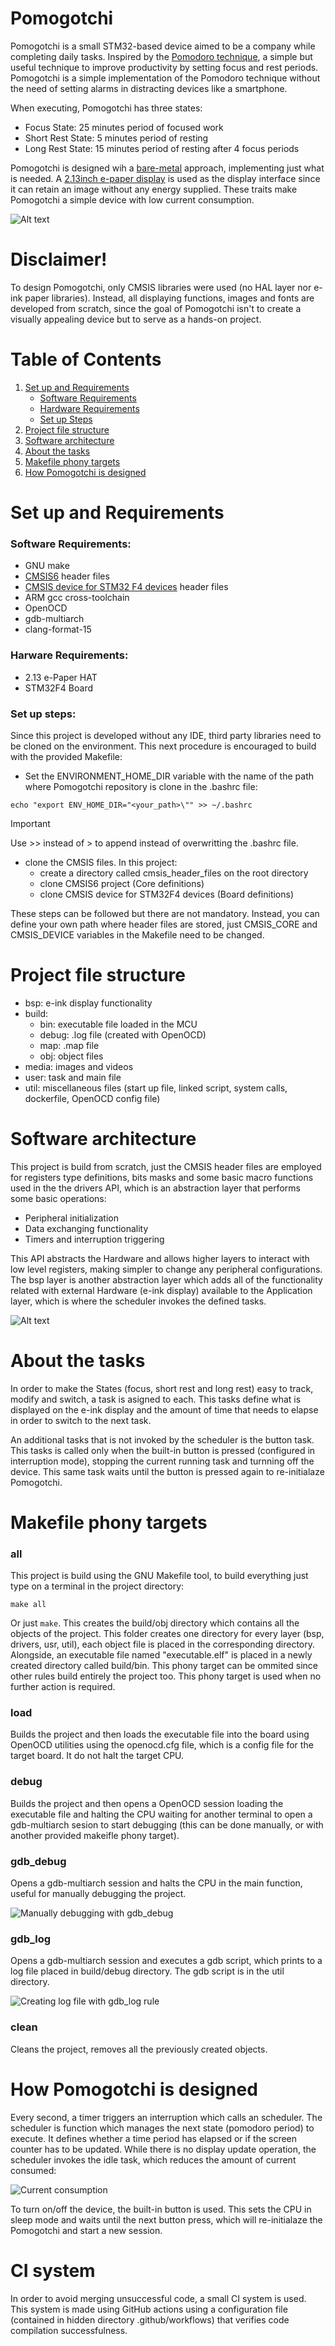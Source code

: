 # Pomogotchi

Pomogotchi is a small STM32-based device aimed to be a company while completing daily tasks. Inspired by the [Pomodoro technique](https://en.wikipedia.org/wiki/Pomodoro_Technique), a simple but useful technique to improve productivity by setting focus and rest periods.
Pomogotchi is a simple implementation of the Pomodoro technique without the need of setting alarms in distracting devices like a smartphone.

When executing, Pomogotchi has three states: 
- Focus State: 25 minutes period of focused work
- Short Rest State: 5 minutes period of resting
- Long Rest State: 15 minutes period of resting after 4 focus periods

Pomogotchi is designed wih a [bare-metal](https://en.wikipedia.org/wiki/Bare_machine) approach, implementing just what is needed. A [2.13inch e-paper display](https://www.waveshare.com/product/displays/e-paper/2.13inch-e-paper-hat-plus.htm) is used as the display interface since it can retain an image without any energy supplied. These traits make Pomogotchi a simple device with low current consumption.


![Alt text](media/pomogotchiDisplay.jpeg)


# Disclaimer!

To design Pomogotchi, only CMSIS libraries were used (no HAL layer nor e-ink paper libraries). Instead, all displaying functions, images and fonts are developed from scratch, since the goal of Pomogotchi isn't to create a visually appealing device but to serve as a hands-on project.


# Table of Contents

1. [Set up and Requirements](#set-up-and-requirements)
    - [Software Requirements](#software-requirements)
    - [Hardware Requirements](#hardware-requirements)
    - [Set up Steps](#set-up-steps)
2. [Project file structure](#project-file-structure)
3. [Software architecture](#software-architecture)
4. [About the tasks](#about-the-tasks)
5. [Makefile phony targets](#makefile-phony-targets)
6. [How Pomogotchi is designed](#how-pomogotchi-is-designed)

# Set up and Requirements

### Software Requirements:
- GNU make
- [CMSIS6](https://github.com/ARM-software/CMSIS_6) header files
- [CMSIS device for STM32 F4 devices](https://github.com/STMicroelectronics/cmsis_device_f4) header files
- ARM gcc cross-toolchain
- OpenOCD
- gdb-multiarch
- clang-format-15

### Harware Requirements:
- 2.13 e-Paper HAT
- STM32F4 Board

### Set up steps:
Since this project is developed without any IDE, third party libraries need to be cloned on the environment. This next procedure is encouraged to build with the provided Makefile:

- Set the ENVIRONMENT_HOME_DIR variable with the name of the path where Pomogotchi repository is clone in the .bashrc file:

```
echo "export ENV_HOME_DIR="<your_path>\"" >> ~/.bashrc
```
> [!IMPORTANT]
> Use >> instead of > to append instead of overwritting the .bashrc file.

- clone the CMSIS files. In this project:
    - create a directory called cmsis_header_files on the root directory
    - clone CMSIS6 project (Core definitions)
    - clone CMSIS device for STM32F4 devices (Board definitions)

These steps can be followed but there are not mandatory. Instead, you can define your own path where header files are stored, just CMSIS_CORE and CMSIS_DEVICE variables in the Makefile need to be changed. 

# Project file structure

- bsp: e-ink display functionality
- build:
    - bin: executable file loaded in the MCU
    - debug: .log file (created with OpenOCD)
    - map: .map file
    - obj: object files
- media: images and videos
- user: task and main file
- util: miscellaneous files (start up file, linked script, system calls, dockerfile, OpenOCD config file)

# Software architecture

This project is build from scratch, just the CMSIS header files are employed for registers type definitions, bits masks and some basic macro functions used in the the drivers API, which is an abstraction layer that performs some basic operations: 

- Peripheral initialization
- Data exchanging functionality
- Timers and interruption triggering

This API abstracts the Hardware and allows higher layers to interact with low level registers, making simpler to change any peripheral configurations. The bsp layer is another abstraction layer which adds all of the functionality related with external Hardware (e-ink display) available to the Application layer, which is where the scheduler invokes the defined tasks.

![Alt text](media/softwareStructure.png)


# About the tasks

In order to make the States (focus, short rest and long rest) easy to track, modify and switch, a task is asigned to each. This tasks define what is displayed on the e-ink display and the amount of time that needs to elapse in order to switch to the next task. 

An additional tasks that is not invoked by the scheduler is the button task. This tasks is called only when the built-in button is pressed (configured in interruption mode), stopping the current running task and turnning off the device. This same task waits until the button is pressed again to re-initialaze Pomogotchi.


# Makefile phony targets

### all

This project is build using the GNU Makefile tool, to build everything just type on a terminal in the project directory:
```
make all
```
Or just ```make```. This creates the build/obj directory which contains all the objects of the project. This folder creates one directory for every layer (bsp, drivers, usr, util), each object file is placed in the corresponding directory. Alongside, an executable file named "executable.elf" is placed in a newly created directory called build/bin. This phony target can be ommited since other rules build entirely the project too. This phony target is used when no further action is required.

### load

Builds the project and then loads the executable file into the board using OpenOCD utilities using the openocd.cfg file, which is a config file for the target board. It do not halt the target CPU.

### debug

Builds the project and then opens a OpenOCD session loading the executable file and halting the CPU waiting for another terminal to open a gdb-multiarch sesion to start debugging (this can be done manually, or with another provided makeifle phony target).

### gdb_debug

Opens a gdb-multiarch session and halts the CPU in the main function, useful for manually debugging the project.

![Manually debugging with gdb_debug](media/debug.gif)

### gdb_log

Opens a gdb-multiarch session and executes a gdb script, which prints to a log file placed in build/debug directory. The gdb script is in the util directory.

![Creating log file with gdb_log rule](media/debugLog.gif)

### clean

Cleans the project, removes all the previously created objects.


# How Pomogotchi is designed


Every second, a timer triggers an interruption which calls an scheduler. The scheduler is function which manages the next state (pomodoro period) to execute. It defines whether a time period has elapsed or if the screen counter has to be updated. While there is no display update operation, the scheduler invokes the idle task, which reduces the amount of current consumed:

![Current consumption](media/currentConsumption.gif)

To turn on/off the device, the built-in button is used. This sets the CPU in sleep mode and waits until the next button press, which will re-initialaze the Pomogotchi and start a new session.


# CI system

In order to avoid merging unsuccessful code, a small CI system is used. This system is made using GitHub actions using a configuration file (contained in hidden directory .github/workflows) that verifies code compilation successfulness.

